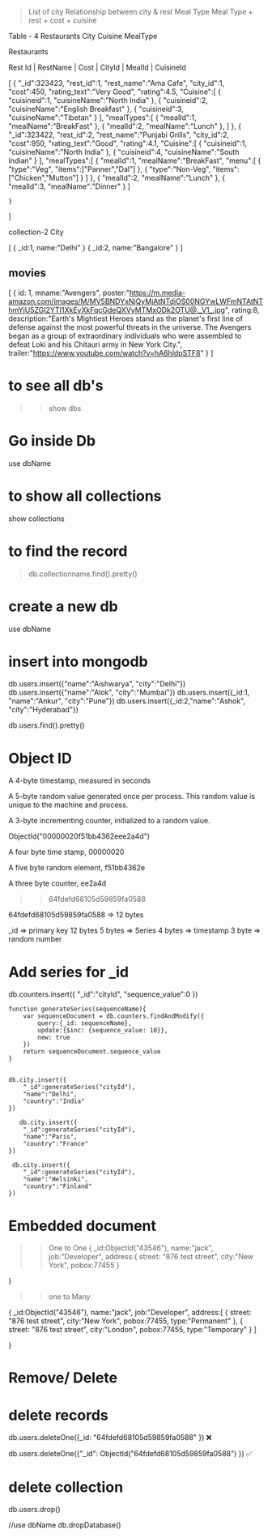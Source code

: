 > List of city 
> Relationship between city & rest 
> Meal Type
> Meal Type + rest + cost + cuisine

Table - 4
Restaurants
City
Cuisine
MealType

Restaurants

Rest Id | RestName | Cost | CityId | MealId | CuisineId

[
    {
        "_id":323423,
        "rest_id":1,
        "rest_name":"Ama Cafe",
        "city_id":1,
        "cost":450,
        "rating_text":"Very Good",
        "rating":4.5,
        "Cuisine":[
            {
                "cuisineid":1,
                "cuisineName":"North India"
            },
            {
                "cuisineid":2,
                "cuisineName":"English Breakfast"
            },
            {
                "cuisineid":3,
                "cuisineName":"Tibetan"
            }
        ],
        "mealTypes":[
           {
                "mealId":1,
                "mealName":"BreakFast"
            },
            {
                "mealId":2,
                "mealName":"Lunch"
            },
        ]
    },
    {
        "_id":323422,
        "rest_id":2,
        "rest_name":"Punjabi Grills",
        "city_id":2,
        "cost":950,
        "rating_text":"Good",
        "rating":4.1,
        "Cuisine":[
            {
                "cuisineid":1,
                "cuisineName":"North India"
            },
            {
                "cuisineid":4,
                "cuisineName":"South Indian"
            }
        ],
        "mealTypes":[
           {
                "mealId":1,
                "mealName":"BreakFast",
                "menu":[
                    {
                        "type":"Veg",
                        "items":["Panner","Dal"]
                    },
                     {
                        "type":"Non-Veg",
                        "items":["Chicken","Mutton"]
                    }
                ]
            },
            {
                "mealId":2,
                "mealName":"Lunch"
            },
            {
                "mealId":3,
                "mealName":"Dinner"
            }
        ]

    }
]






collection-2 
City

[
    {
        _id:1,
        name:"Delhi"
    }
    {
        _id:2,
        name:"Bangalore"
    }
]



movies
-------


[
    {
        id: 1,
        mname:"Avengers",
        poster:"https://m.media-amazon.com/images/M/MV5BNDYxNjQyMjAtNTdiOS00NGYwLWFmNTAtNThmYjU5ZGI2YTI1XkEyXkFqcGdeQXVyMTMxODk2OTU@._V1_.jpg",
        rating:8,
        description:"Earth's Mightiest Heroes stand as the planet's first line of defense against the most powerful threats in the universe. The Avengers began as a group of extraordinary individuals who were assembled to defeat Loki and his Chitauri army in New York City.",
        trailer:"https://www.youtube.com/watch?v=hA6hldpSTF8"
    }
]




# to see all db's
>> show dbs

# Go inside Db
use dbName

# to show all collections

show collections

# to find the record
> db.collectionname.find().pretty()

# create a new db
use dbName

# insert into mongodb 

db.users.insert({"name":"Aishwarya", "city":"Delhi"})
db.users.insert({"name":"Alok", "city":"Mumbai"})
db.users.insert({_id:1, "name":"Ankur", "city":"Pune"})
db.users.insert({_id:2,"name":"Ashok", "city":"Hyderabad"})

db.users.find().pretty()

# Object ID 

A 4-byte timestamp, measured in seconds 

A 5-byte random value generated once per process. This random value is unique to the machine and process.

A 3-byte incrementing counter, initialized to a random value.


ObjectId("00000020f51bb4362eee2a4d")

A four byte time stamp, 00000020

A five byte random element, f51bb4362e

A three byte counter, ee2a4d


 >> 64fdefd68105d59859fa0588

64fdefd68105d59859fa0588  => 12 bytes


_id  => primary key 
12 bytes 
5 bytes  => Series
4 bytes => timestamp
3 byte => random number



# Add series for _id

db.counters.insert({ 
    "_id":"cityId", 
    "sequence_value":0
    })

    function generateSeries(sequenceName){
        var sequenceDocument = db.counters.findAndModify({
            query:{_id: sequenceName},
            update:{$inc: {sequence_value: 10}},
            new: true
        })
        return sequenceDocument.sequence_value
    }


    db.city.insert({
        "_id":generateSeries("cityId"),
        "name":"Delhi",
        "country":"India"
    })

       db.city.insert({
        "_id":generateSeries("cityId"),
        "name":"Paris",
        "country":"France"
    })

     db.city.insert({
        "_id":generateSeries("cityId"),
        "name":"Helsinki",
        "country":"Finland"
    })




# Embedded document

>> One to One
{
    _id:ObjectId("43546"),
    name:"jack",
    job:"Developer",
    address:{
        street: "876 test street",
        city:"New York",
        pobox:77455
    }

}


>> one to Many


{
    _id:ObjectId("43546"),
    name:"jack",
    job:"Developer",
    address:[
        {
        street: "876 test street",
        city:"New York",
        pobox:77455,
        type:"Permanent"
    },
    {
        street: "876 test street",
        city:"London",
        pobox:77455,
        type:"Temporary"
    }
    ]

}


# Remove/ Delete 

# delete records

db.users.deleteOne({_id: "64fdefd68105d59859fa0588" }) ❌

db.users.deleteOne({"_id": ObjectId("64fdefd68105d59859fa0588") })  ✅

# delete collection

db.users.drop()

//use dbName
db.dropDatabase()